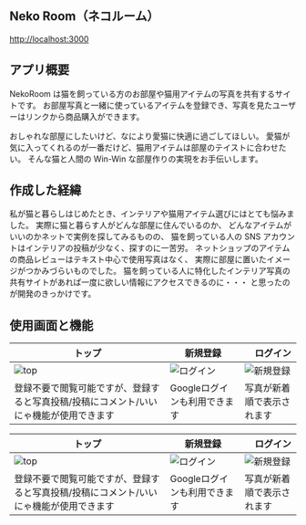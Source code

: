 ## Neko Room（ネコルーム）

[http://localhost:3000](http://localhost:3000)

## アプリ概要

NekoRoom は猫を飼っている方のお部屋や猫用アイテムの写真を共有するサイトです。
お部屋写真と一緒に使っているアイテムを登録でき、写真を見たユーザーはリンクから商品購入ができます。

おしゃれな部屋にしたいけど、なにより愛猫に快適に過ごしてほしい。
愛猫が気に入ってくれるのが一番だけど、猫用アイテムは部屋のテイストに合わせたい。
そんな猫と人間の Win-Win な部屋作りの実現をお手伝いします。

## 作成した経緯

私が猫と暮らしはじめたとき、インテリアや猫用アイテム選びにはとても悩みました。
実際に猫と暮らす人がどんな部屋に住んでいるのか、
どんなアイテムがいいのかネットで実例を探してみるものの、
猫を飼っている人の SNS アカウントはインテリアの投稿が少なく、探すのに一苦労。
ネットショップのアイテムの商品レビューはテキスト中心で使用写真はなく、
実際に部屋に置いたイメージがつかみづらいものでした。
猫を飼っている人に特化したインテリア写真の共有サイトがあれば一度に欲しい情報にアクセスできるのに・・・
と思ったのが開発のきっかけです。

## 使用画面と機能

| トップ | 新規登録 |　ログイン |
| --- | --- | --- |
|![top](https://user-images.githubusercontent.com/105156227/201667859-0be7bfef-79e5-41d2-9ad4-fa82ddcf7a5b.png) | ![ログイン](https://user-images.githubusercontent.com/105156227/201666979-9d1c3b48-1e88-4f16-8097-97aff268ac49.png)  |![新規登録](https://user-images.githubusercontent.com/105156227/201667793-9d609835-aabe-4b7b-a205-16dc7f78c6fe.png) |
| 登録不要で閲覧可能ですが、登録すると写真投稿/投稿にコメント/いいにゃ機能が使用できます| Googleログインも利用できます | 写真が新着順で表示されます |


| トップ | 新規登録 |　ログイン |
| --- | --- | --- |
|![top](https://user-images.githubusercontent.com/105156227/201667859-0be7bfef-79e5-41d2-9ad4-fa82ddcf7a5b.png) | ![ログイン](https://user-images.githubusercontent.com/105156227/201666979-9d1c3b48-1e88-4f16-8097-97aff268ac49.png)  |![新規登録](https://user-images.githubusercontent.com/105156227/201667793-9d609835-aabe-4b7b-a205-16dc7f78c6fe.png) |
| 登録不要で閲覧可能ですが、登録すると写真投稿/投稿にコメント/いいにゃ機能が使用できます| Googleログインも利用できます | 写真が新着順で表示されます |
